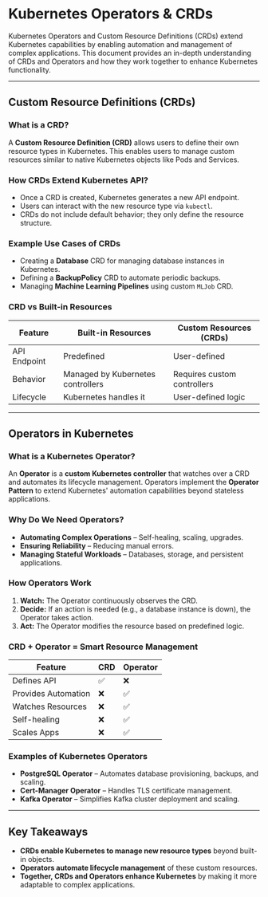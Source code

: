 # Kubernetes Operators & CRDs


Kubernetes Operators and Custom Resource Definitions (CRDs) extend Kubernetes capabilities by enabling automation and management of complex applications. This document provides an in-depth understanding of CRDs and Operators and how they work together to enhance Kubernetes functionality.

---

## **Custom Resource Definitions (CRDs)**

### **What is a CRD?**
A **Custom Resource Definition (CRD)** allows users to define their own resource types in Kubernetes. This enables users to manage custom resources similar to native Kubernetes objects like Pods and Services.

### **How CRDs Extend Kubernetes API?**
- Once a CRD is created, Kubernetes generates a new API endpoint.
- Users can interact with the new resource type via `kubectl`.
- CRDs do not include default behavior; they only define the resource structure.

### **Example Use Cases of CRDs**
- Creating a **Database** CRD for managing database instances in Kubernetes.
- Defining a **BackupPolicy** CRD to automate periodic backups.
- Managing **Machine Learning Pipelines** using custom `MLJob` CRD.

### **CRD vs Built-in Resources**
| Feature | Built-in Resources | Custom Resources (CRDs) |
|---------|------------------|----------------------|
| API Endpoint | Predefined | User-defined |
| Behavior | Managed by Kubernetes controllers | Requires custom controllers |
| Lifecycle | Kubernetes handles it | User-defined logic |

---

## **Operators in Kubernetes**

### **What is a Kubernetes Operator?**
An **Operator** is a **custom Kubernetes controller** that watches over a CRD and automates its lifecycle management. Operators implement the **Operator Pattern** to extend Kubernetes' automation capabilities beyond stateless applications.

### **Why Do We Need Operators?**
- **Automating Complex Operations** – Self-healing, scaling, upgrades.
- **Ensuring Reliability** – Reducing manual errors.
- **Managing Stateful Workloads** – Databases, storage, and persistent applications.

### **How Operators Work**
1. **Watch:** The Operator continuously observes the CRD.
2. **Decide:** If an action is needed (e.g., a database instance is down), the Operator takes action.
3. **Act:** The Operator modifies the resource based on predefined logic.

### **CRD + Operator = Smart Resource Management**
| Feature | CRD | Operator |
|---------|-----|---------|
| Defines API | ✅ | ❌ |
| Provides Automation | ❌ | ✅ |
| Watches Resources | ❌ | ✅ |
| Self-healing | ❌ | ✅ |
| Scales Apps | ❌ | ✅ |

### **Examples of Kubernetes Operators**
- **PostgreSQL Operator** – Automates database provisioning, backups, and scaling.
- **Cert-Manager Operator** – Handles TLS certificate management.
- **Kafka Operator** – Simplifies Kafka cluster deployment and scaling.

---

## **Key Takeaways**
- **CRDs enable Kubernetes to manage new resource types** beyond built-in objects.
- **Operators automate lifecycle management** of these custom resources.
- **Together, CRDs and Operators enhance Kubernetes** by making it more adaptable to complex applications.


